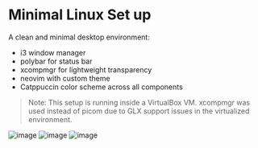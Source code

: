 # Minimal Linux Set up
A clean and minimal desktop environment:
- i3 window manager
- polybar for status bar
- xcompmgr for lightweight transparency
- neovim with custom theme
- Catppuccin color scheme across all components
> Note: This setup is running inside a VirtualBox VM. xcompmgr was used instead of picom due to GLX support issues in the virtualized environment.

![image](https://github.com/user-attachments/assets/44e17eb5-8e2b-414f-b9fe-0e67ee059568)
![image](https://github.com/user-attachments/assets/bbe53707-af85-43ba-8c93-bbd88d2feed6)
![image](https://github.com/user-attachments/assets/1faff054-ae1c-49cd-b8f1-8a1380074a57)
